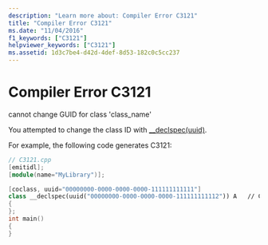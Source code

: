 ```yaml
---
description: "Learn more about: Compiler Error C3121"
title: "Compiler Error C3121"
ms.date: "11/04/2016"
f1_keywords: ["C3121"]
helpviewer_keywords: ["C3121"]
ms.assetid: 1d3c7be4-d42d-4def-8d53-182c0c5cc237
---
```

# Compiler Error C3121

cannot change GUID for class 'class_name'

You attempted to change the class ID with [__declspec(uuid)](../../cpp/uuid-cpp.md).

For example, the following code generates C3121:

```cpp
// C3121.cpp
[emitidl];
[module(name="MyLibrary")];

[coclass, uuid="00000000-0000-0000-0000-111111111111"]
class __declspec(uuid("00000000-0000-0000-0000-111111111112")) A   // C3121
{
};
int main()
{
}
```
